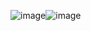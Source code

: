 ![image](https://github.com/babyshaminip06/Netflix-Clone-Using-html-and-css/assets/93317774/3b166a13-cb2d-4fc7-a851-bde37787afe5)![image](https://github.com/babyshaminip06/Netflix-Clone-Using-html-and-css/assets/93317774/435f2cf8-50e5-4480-b471-49c9856f3c94)
